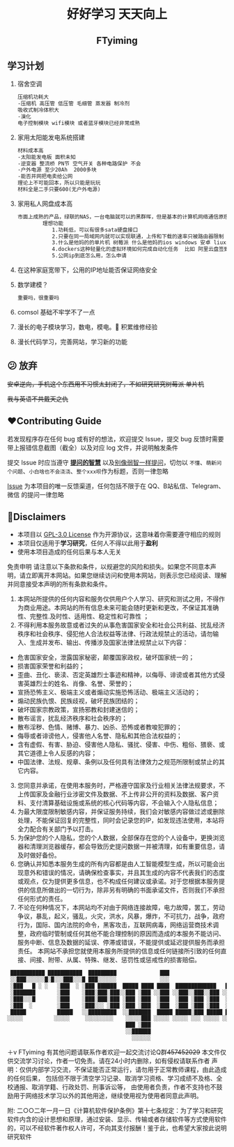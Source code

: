 <div align="center">
    <h1>好好学习 天天向上</h1>
    <h2>FTyiming</h2>
</div>

## **学习计划**

1. 宿舍空调

   ```apache
   压缩机功耗大
   -压缩机 高压管 低压管 毛细管 蒸发器 制冷剂
   吸收式制冷体积大
   -溴化
   电子控制模块 wifi模块 或者蓝牙模块已经非常成熟
   ```

2. 家用太阳能发电系统搭建

   ```apache
   材料成本高
   -太阳能发电板 面积未知
   -逆变器 整流桥 PN节 空气开关 各种电路保护 不会
   -户外电源 至少20Ah  2000多块
   -能否并网把电卖给公网
   理论上不可能回本，所以只能是玩玩
   材料全是二手只要600(无户外电源)
   ```
3. 家用私人网盘成本高

   ```apache
   市面上成熟的产品，绿联的NAS，一台电脑就可以的黑群晖，但是基本的计算机网络通信原理不会。
           理想功能
              1.功耗低，可以有很多sata硬盘接口
              2.只要在同一局域网内就可以实现联通，上传和下载的速率只被路由器限制
              3.什么是他妈的的单片机 树莓派 什么是他妈的ios windows 安卓 liuxs
              4.dockers这种轻量化的虚拟环境如何完成自动化任务  比如 阿里云盘签到 如何完成多线程高并发的自动化任务
              5.公网ip到底怎么用，怎么申请
   ```
4. 在这种家庭宽带下，公用的IP地址能否保证网络安全
5. 数学建模？

   ```apache
   重要吗，很重要吗
   ```
6. comsol 基础不牢学不了一点
7. 漫长的电子模块学习，数电，模电。👀️ 积累维修经验
8. 漫长代码学习，完善网站，学习新的功能

## 😕 放弃

~~安卓逆向，手机这个东西用不习惯太封闭了，不如研究研究树莓派 单片机~~

~~我与英语不共戴天之仇~~




## ❤️Contributing Guide

若发现程序存在任何 bug 或有好的想法，欢迎提交 Issue，提交 bug 反馈时需要带上报错信息截图（截全）以及对应 log 文件，并说明触发条件

提交 Issue 时应当遵守 **[提问的智慧](https://github.com/ryanhanwu/How-To-Ask-Questions-The-Smart-Way/blob/main/README-zh_CN.md)** 以及[别像弱智一样提问](https://github.com/tangx/Stop-Ask-Questions-The-Stupid-Ways)，切勿以 `不懂`、`萌新问个问题`、`小白啥也不会浇浇`、`整个xxx呗`作为标题，否则一律忽略

[Issue](https://github.com/SocialSisterYi/CxKitty/issues) 为本项目的唯一反馈渠道，任何包括不限于在 QQ、B站私信、Telegram、微信 的提问一律忽略

## 🤡Disclaimers

- 本项目以 [GPL-3.0 License](https://github.com/SocialSisterYi/CxKitty/blob/main/LICENSE) 作为开源协议，这意味着你需要遵守相应的规则
- 本项目仅适用于**学习研究**，任何人不得以此用于**盈利**
- 使用本项目造成的任何后果与本人无关

免责申明
请注意以下条款和条件，以规避您的风险和损失。如果您不同意本声明，请立即离开本网站。如果您继续访问和使用本网站，则表示您已经阅读、理解并同意接受本声明的所有条款和条件。

1. 本网站所提供的任何内容和服务仅供用户个人学习、研究和测试之用，不得作为商业用途。本网站的所有信息未来可能会随时更新和更改，不保证其准确性、完整性.及时性、适用性、稳定性和可靠性 ；
2. 不得利用本服务故意或者过失的从事危害国家安全和社会公共利益、扰乱经济秩序和社会秩序、侵犯他人合法权益等法律、行政法规禁止的活动，请勿输入、生成并发布、输出、传播涉及国家法律法规禁止以下内容：

* 危害国家安全，泄露国家秘密，颠覆国家政权，破坏国家统一的；
* 损害国家荣誉和利益的；
* 歪曲、丑化、亵渎、否定英雄烈士事迹和精神，以侮辱、诽谤或者其他方式侵害英雄烈士的姓名、肖像、名誉、荣誉的；
* 宣扬恐怖主义、极端主义或者煽动实施恐怖活动、极端主义活动的；
* 煽动民族仇恨、民族歧视，破坏民族团结的；
* 破坏国家宗教政策，宣扬邪教和封建迷信的；
* 散布谣言，扰乱经济秩序和社会秩序的；
* 散布淫秽、色情、赌博、暴力、凶杀、恐怖或者教唆犯罪的；
* 侮辱或者诽谤他人，侵害他人名誉、隐私和其他合法权益的；
* 含有虚假、有害、胁迫、侵害他人隐私、骚扰、侵害、中伤、粗俗、猥亵、或其它道德上令人反感的内容；
* 中国法律、法规、规章、条例以及任何具有法律效力之规范所限制或禁止的其它内容。

3. 您同意并承诺，在使用本服务时，严格遵守国家及行业相关法律法规要求，不上传国家及金融行业涉密文件及数据、不上传非公开的资料及数据、客户资料、支付清算基础设施或系统的核心代码等内容，不会输入个人隐私信息；
4. 为最大限度限制敏感内容，并保证服务持续，我们会对敏感内容做过滤或删除处理，不能保证回复的完整性，同时会记录您的IP，如发现违法使用，本站将全力配合有关部门予以打击。
5. 为保护您的个人隐私，您的个人数据，全部保存在您的个人设备中，更换浏览器和清理浏览器缓存，都会导致历史提问数据一并被清理，如有重要信息，请及时做好备份。
6. 您确认并知悉本服务生成的所有内容都是由人工智能模型生成，所以可能会出现意外和错误的情况，请确保检查事实，并且其生成的内容不代表我们的态度或观点，仅为提供更多信息，也不构成任何建议或承诺。对于您根据本服务提供的信息所做出的一切行为，除非另有明确的书面承诺文件，否则我们不承担任何形式的责任。
7. 不论在何种情况下，本网站均不对由于网络连接故障，电力故障，罢工，劳动争议，暴乱，起义，骚乱，火灾，洪水，风暴，爆炸，不可抗力，战争，政府行为，国际、国内法院的命令，黑客攻击，互联网病毒，网络运营商技术调整，政府临时管制或任何其他不能合理控制的原因而造成的本服务不能访问、服务中断、信息及数据的延误、停滞或错误，不能提供或延迟提供服务而承担责任。
   本网站不承担您就使用本服务所提供的信息或任何链接所引致的任何直接、间接、附带、从属、特殊、继发、惩罚性或惩戒性的损害赔偿。

``` bash
 ███████████ ███████████  █████████              ███                   ███
 ░░███░░░░░░█░█░░░███░░░█ ███░░░░░░              ░░░                   ░░░
 ░███   █ ░ ░   ░███  ░ ░███ ██████  █████ ████ ████  █████████████   ████  ████████    ███████
 ░███████       ░███    ░███░███░███░░███ ░███ ░░███ ░░███░░███░░███ ░░███ ░░███░░███  ███░░███
 ░███░░░█       ░███    ░███░███░███ ░███ ░███  ░███  ░███ ░███ ░███  ░███  ░███ ░███ ░███ ░███
 ░███  ░        ░███    ░███░░░ ░███ ░███ ░███  ░███  ░███ ░███ ░███  ░███  ░███ ░███ ░███ ░███
 █████          █████   ░░█████████  ░░███████  █████ █████░███ █████ █████ ████ █████░░███████
░░░░░          ░░░░░     ░░░░░░░░░    ░░░░░███ ░░░░░ ░░░░░ ░░░ ░░░░░ ░░░░░ ░░░░ ░░░░░  ░░░░░███
                                      ███ ░███                                         ███ ░███
                                      ░░██████                                         ░░██████
                                        ░░░░░░                                           ░░░░░░
```

＋v FTyiming 有其他问题请联系作者欢迎一起交流讨论Q群~~457452029~~
本文件仅供交流学习讨论，作者一切免责。请在24小时内删除，如有侵权请联系作者
声明：仅供内部学习交流，不保证能否正常运行，请勿用于正常教师课程，由此造成的任何后果，
包括但不限于清空学习记录、取消学习资格、学习成绩不及格、全校通报、取消学籍、行政处罚、刑事诉讼等，
由使用者负责，作者不支持也不鼓励用于网络技术学习以外的其他用途，继续使用视为使用者同意此声明。

附: 二○○二年一月一日《计算机软件保护条例》第十七条规定：为了学习和研究软件内含的设计思想和原理，通过安装、显示、传输或者存储软件等方式使用软件的，可以不经软件著作权人许可，不向其支付报酬！鉴于此，也希望大家按此说明研究软件
